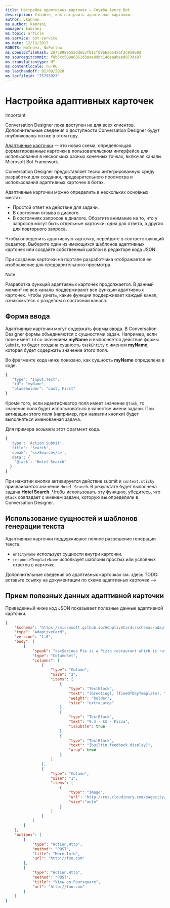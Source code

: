 ```yaml
---
title: Настройка адаптивных карточек — Служба Azure Bot
description: Узнайте, как настроить адаптивные карточки.
author: vkannan
ms.author: kamrani
manager: kamrani
ms.topic: article
ms.service: bot-service
ms.date: 12/13/2017
ROBOTS: NoIndex, NoFollow
ms.openlocfilehash: 2d7c898a555dde53f01cf09b6ab54abf2c91960d
ms.sourcegitcommit: f8b5cc509a6351d3aae89bc146eaabead973de97
ms.translationtype: HT
ms.contentlocale: ru-RU
ms.lasthandoff: 01/09/2020
ms.locfileid: "75795923"
---
```

# <a name="configure-adaptive-cards"></a>Настройка адаптивных карточек
> [!IMPORTANT]
> Conversation Designer пока доступен не для всех клиентов. Дополнительные сведения о доступности Conversation Designer будут опубликованы позже в этом году.

<a href="http://adaptivecards.io" target="_blank">Адаптивные карточки</a> — это новая схема, определяющая форматированные карточки в пользовательском интерфейсе для использования в нескольких разных конечных точках, включая каналы Microsoft Bot Framework. 

Conversation Designer предоставляет тесно интегрированную среду разработки для создания, предварительного просмотра и использования адаптивных карточек в ботах. 

Адаптивные карточки можно определить в нескольких основных местах.

- Простой ответ на действие для задачи.
- В состоянии отзыва в диалоге.
- В состояниях запросов в диалоге. Обратите внимание на то, что у запросов могут быть отдельные карточки: одна для ответа, а другая для повторного запроса.

Чтобы определить адаптивную карточку, перейдите в соответствующий редактор. Выберите один из имеющихся шаблонов адаптивных карточек или создайте собственный шаблон в редакторе кода JSON. 

При создании карточки на портале разработчика отображается ее изображение для предварительного просмотра.

> [!NOTE]
> Разработка функций адаптивных карточек продолжается. В данный момент не все каналы поддерживают все функции адаптивных карточек. Чтобы узнать, какие функции поддерживает каждый канал, ознакомьтесь с разделом о состоянии канала.

## <a name="input-form"></a>Форма ввода

Адаптивные карточки могут содержать формы ввода. В Conversation Designer формы объединяются с сущностями задач. Например, если поле имеет `id` со значением **myName** и выполняется действие формы `Submit`, то будет создана сущность `taskEntity` с именем **myName**, которая будет содержать значение этого поля. 

Во фрагменте кода ниже показано, как сущность **myName** определена в коде.

```javascript
{
   "type": "Input.Text",
   "id": "myName",
   "placeholder": "Last, First"
}
```

Кроме того, если идентификатор поля имеет значение `@task`, то значение поля будет использоваться в качестве имени задачи. При активации этого поля (например, при нажатии кнопки) будет выполняться именованная задача. 

Для примера возьмем этот фрагмент кода.

```javascript
{
  'type': 'Action.Submit',
  'title': 'Search',
  'speak': '<s>Search</s>',
  'data': {
    '@task': 'Hotel Search'
  }
}
```

При нажатии кнопки активируется действие submit и `context.sticky` присваивается значение `Hotel Search`. В результате будет выполнена задача **Hotel Search**. Чтобы использовать эту функцию, убедитесь, что `@task` совпадает с именем задачи, которую вы определили в Conversation Designer.

## <a name="use-entities-and-language-generation-templates"></a>Использование сущностей и шаблонов генерации текста
Адаптивные карточки поддерживают полное разрешение генерации текста.

* `entityName` использует сущности внутри карточки.
* `responseTemplateName` использует шаблоны простых или условных ответов в карточке.

Дополнительные сведения об адаптивных карточках см. здесь TODO: вставьте ссылку на документации по схеме адаптивных карточек -->

## <a name="sample-adaptive-card-payload"></a>Прием полезных данных адаптивной карточки

Приведенный ниже код JSON показывает полезные данные адаптивной карточки.

```json
{
    "$schema": "https://microsoft.github.io/AdaptiveCards/schemas/adaptive-card.json",
    "type": "AdaptiveCard",
    "version": "1.0",
    "body": [
        {
            "speak": "<s>Serious Pie is a Pizza restaurant which is rated 9.3 by customers.</s>",
            "type": "ColumnSet",
            "columns": [
                {
                    "type": "Column",
                    "size": "2",
                    "items": [
                        {
                            "type": "TextBlock",
                            "text": "[Greeting], [TimeOfDayTemplate], You can eat in {location}",
                            "weight": "bolder",
                            "size": "extraLarge"
                        },
                        {
                            "type": "TextBlock",
                            "text": "9.3 · $$ · Pizza",
                            "isSubtle": true
                        },
                        {
                            "type": "TextBlock",
                            "text": "[builtin.feedback.display]",
                            "wrap": true
                        }
                    ]
                },
                {
                    "type": "Column",
                    "size": "1",
                    "items": [
                        {
                            "type": "Image",
                            "url": "http://res.cloudinary.com/sagacity/image/upload/c_crop,h_670,w_635,x_0,y_0/c_scale,w_640/v1397425743/Untitled-4_lviznp.jpg",
                            "size":"auto"
                        }
                    ]
                }
            ]
        }
    ],
    "actions": [
        {
            "type": "Action.Http",
            "method": "POST",
            "title": "More Info",
            "url": "http://foo.com"
        },
        {
            "type": "Action.Http",
            "method": "POST",
            "title": "View on Foursquare",
            "url": "http://foo.com"
        }
    ]
}
```

